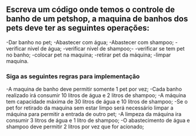 ## Escreva um código onde temos o controle de banho de um petshop, a maquina de banhos dos pets deve ter as seguintes operações:
-Dar banho no pet;
-Abastecer com água;
-Abastecer com shampoo;
-verificar nivel de água;
-verificar nivel de shampoo;-
-verificar se tem pet no banho;
-colocar pet na maquina;
-retirar pet da máquina;
-limpar maquina.


### Siga as seguintes regras para implementação

-A maquina de banho deve permitir somente 1 pet por vez;
-Cada banho realizado irá consumir 10 litros de água e 2 litros de shampoo;
-A máquina tem capacidade máxima de 30 litros de água e 10 litros de shampoo;
-Se o pet for retirado da maquina sem estar limpo será necessário limpar a máquina para permitir a entrada de outro pet;
-A limpeza da máquina ira consumir 3 litros de água e 1 litro de shampoo;
-O abastecimento de água e shampoo deve permitir 2 litros por vez que for acionado;
